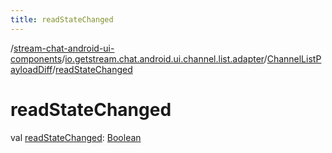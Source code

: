 ```yaml
---
title: readStateChanged
---
```

/[stream-chat-android-ui-components](../../index.md)/[io.getstream.chat.android.ui.channel.list.adapter](../index.md)/[ChannelListPayloadDiff](index.md)/[readStateChanged](readStateChanged.md)  
  
  
  
# readStateChanged  
val [readStateChanged](readStateChanged.md): [Boolean](https://kotlinlang.org/api/latest/jvm/stdlib/kotlin/-boolean/index.html)
